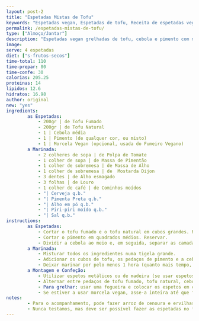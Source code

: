 ```yaml
---
layout: post-2
title: "Espetadas Mistas de Tofu"
keywords: "Espetadas vegan, Espetadas de tofu, Receita de espetadas veganas, Tofu grelhado, Espetadas fáceis vegan, Espetadas vegetarianas, Marinada para tofu, Receita vegan com morcela, Espetadas saudáveis vegan, Grelhados vegan, Como fazer espetadas de tofu, Tofu marinado, Espetadas no forno vegan, Grelhados na fogueira, Espetadas vegan com pimento, Marinada caseira para espetadas, Espetadas sem carne, Pratos principais vegan, Jantar vegan fácil, Espetadas para churrasco vegan, Receita de espetadas vegan com tofu e pimentos, Espetadas vegan saudáveis e fáceis de preparar, Como grelhar espetadas vegan na chapa ou fogueira, Marinada saborosa para espetadas de tofu, Espetadas vegan com morcela e tofu para churrasco"
permalink: /espetadas-mistas-de-tofu/
type: ["Almoço/Jantar"]
description: "Espetadas vegan grelhadas de tofu, cebola e pimento com marinada rica"
image:
serve: 4 espetadas
diet: ["s-frutos-secos"]
time-total: 110
time-prepar: 80
time-confe: 30
calorias: 205.25
proteinas: 14
lipidos: 12.6
hidratos: 16.98
author: original
new: "yes"
ingredients:
        as Espetadas:
            - 200gr | de Tofu Fumado
            - 200gr | de Tofu Natural
            - 1 | Cebola média
            - 1 | Pimento (de qualquer cor, ou misto)
            - 1 | Morcela Vegan (opcional, usada do Fumeiro Vegano)
        a Marinada:
            - 2 colheres de sopa | de Polpa de Tomate
            - 1 colher de sopa | de Massa de Pimentão
            - 1 colher de sobremesa | de Massa de Alho
            - 1 colher de sobremesa | de  Mostarda Dijon
            - 3 dentes | de Alho esmagado
            - 3 folhas | de Louro
            - 1 colher de café | de Cominhos moídos
            - "| Cerveja q.b."
            - "| Pimenta Preta q.b."
            - "| Alho em pó q.b."
            - "| Piri-piri moído q.b."
            - "| Sal q.b."
instructions:
        as Espetadas:
            - Cortar o tofu fumado e o tofu natural em cubos grandes. Reservar.
            - Cortar o pimento em quadrados médios. Reservar.
            - Dividir a cebola ao meio e, em seguida, separar as camadas. Caso necessário, cortar os pedaços maiores para que fiquem aproximadamente do mesmo tamanho dos pedaços de pimento. Reservar.
        a Marinada:
            - Misturar todos os ingredientes numa tigela grande.
            - Adicionar os cubos de tofu, os pedaços de pimento e a cebola à marinada, envolvendo bem.
            - Deixar marinar por pelo menos 1 hora (quanto mais tempo, melhor, para intensificar os sabores).
        a Montagem e Confeção:
            - Utilizar espetos metálicos ou de madeira (se usar espetos de madeira, mergulhá-los em água antes para evitar que queimem).
            - Alternar entre pedaços de tofu fumado, tofu natural, cebola e pimento.
            - Para grelhar: usar uma fogueira e colocar os espetos em cima de uma grelha. Virar os espetos várias vezes. Sempre que virar, pincelar com o molho da marinada para garantir mais sabor. Quando as espetadas estiverem bem douradinhas e ligeiramente crocantes por fora, estão prontas. Retire-as da grelha e sirva imediatamente, garantindo que o interior esteja suculento e cozido na perfeição.
            - Se estiver a usar morcela vegan, asse-a inteira até que fique bem dourada. Depois de assada, retire cuidadosamente o invólucro e corte a morcela em rodelas grossas antes de servir.
notes:
        - Para o acompanhamento, pode fazer arroz de cenoura e ervilhas, batatas fritas/assadas e salada fesca, de acordo com a sua preferência.
        - Nunca testamos, mas deve ser possível fazer as espetadas no forno ou numa chapa quente, virando de igual forma e pincelando com o molho da marinada durante o processo para manter o sabor e a suculência.
---
```

